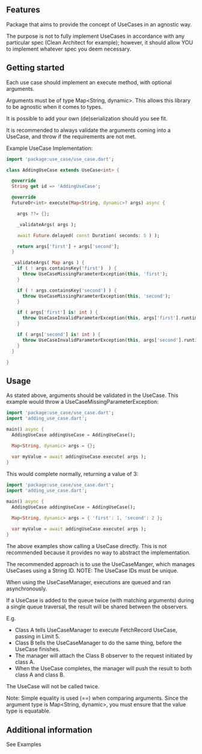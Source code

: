 ## Features

Package that aims to provide the concept of UseCases in an agnostic way.

The purpose is not to fully implement UseCases in accordance with any particular spec (Clean Architect for example); however, it should allow YOU to implement whatever spec you deem necessary. 

## Getting started

Each use case should implement an execute method, with optional arguments.

Arguments must be of type Map<String, dynamic>. This allows this library to be agnostic when it comes to types.

It is possible to add your own (de)serialization should you see fit.

It is recommended to always validate the arguments coming into a UseCase, and throw if the requirements are not met.

Example UseCase Implementation:

```dart
import 'package:use_case/use_case.dart';

class AddingUseCase extends UseCase<int> {

  @override
  String get id => 'AddingUseCase';

  @override
  FutureOr<int> execute(Map<String, dynamic>? args) async {

    args ??= {};

    _validateArgs( args );

    await Future.delayed( const Duration( seconds: 5 ) );

    return args['first'] + args['second'];
  }

  _validateArgs( Map args ) {
    if ( ! args.containsKey('first')  ) {
      throw UseCaseMissingParameterException(this, 'first');
    }

    if ( ! args.containsKey('second') ) {
      throw UseCaseMissingParameterException(this, 'second');
    }

    if ( args['first'] is! int ) {
      throw UseCaseInvalidParameterException(this, args['first'].runtimeType, int);
    }

    if ( args['second'] is! int ) {
      throw UseCaseInvalidParameterException(this, args['second'].runtimeType, int);
    }
  }

}
```

## Usage

As stated above, arguments should be validated in the UseCase. This example would throw a UseCaseMissingParameterException:

```dart
import 'package:use_case/use_case.dart';
import 'adding_use_case.dart';

main() async {
  AddingUseCase addingUseCase = AddingUseCase();

  Map<String, dynamic> args = {};
  
  var myValue = await addingUseCase.execute( args );
}
```

This would complete normally, returning a value of 3:
```dart
import 'package:use_case/use_case.dart';
import 'adding_use_case.dart';

main() async {
  AddingUseCase addingUseCase = AddingUseCase();

  Map<String, dynamic> args = { 'first': 1, 'second': 2 };
  
  var myValue = await addingUseCase.execute( args );
}
```

The above examples show calling a UseCase directly. This is not recommended because it provides no way to abstract the implementation.

The recommended approach is to use the UseCaseManger, which manages UseCases using a String ID. NOTE: The UseCase IDs must be unique.

When using the UseCaseManager, executions are queued and ran asynchronously. 

If a UseCase is added to the queue twice (with matching arguments) during a single queue traversal, the result will be shared between the observers. 

E.g. 
- Class A tells UseCaseManager to execute FetchRecord UseCase, passing in Limit 5.
- Class B tells the UseCaseManager to do the same thing, before the UseCase finishes.
- The manager will attach the Class B observer to the request initiated by class A.
- When the UseCase completes, the manager will push the result to both class A and class B.

The UseCase will not be called twice.

Note: Simple equality is used (==) when comparing arguments. Since the argument type is Map<String, dynamic>, you must ensure that the value type is equatable.

## Additional information

See Examples 
